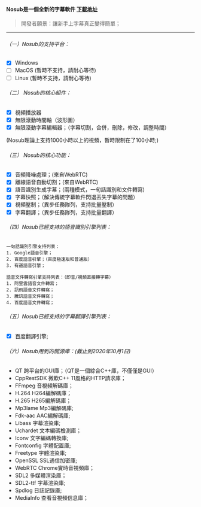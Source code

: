 #### Nosub是一個全新的字幕軟件 [下載地址](https://github.com/patui/Nosub/releases)


>開發者願景：讓新手上字幕真正變得簡單；
---

###### （一）Nosub的支持平台：
- [x] Windows
- [ ] MacOS (暫時不支持，請耐心等待)
- [ ] Linux (暫時不支持，請耐心等待)

###### （二） Nosub的核心組件：
- [x] 視頻播放器
- [x] 無限滾動時間軸（波形圖）
- [x] 無限滾動字幕編輯器；（字幕切割，合併，刪除，修改，調整時間）

(Nosub理論上支持1000小時以上的視頻，暫時限制在了100小時;)

###### （三） Nosub的核心功能：
- [x] 音頻降噪處理；(來自WebRTC)
- [x] 離線語音自動切割；(來自WebRTC)
- [x] 語音識別生成字幕；(兩種模式，一句話識別和文件轉寫)
- [x] 字幕快照；（解決傳統字幕軟件閃退丟失字幕的問題）
- [x] 視頻壓制；（異步任務隊列，支持批量壓制）
- [x] 字幕翻譯；（異步任務隊列，支持批量翻譯）

###### （四）Nosub已經支持的語音識別引擎列表：
```
一句話識別引擎支持列表：
1. Google語音引擎；
2. 百度語音引擎；（百度極速版和普通版）
3. 有道語音引擎；

語音文件轉寫引擎支持列表：（即音/視頻直接轉字幕）
1. 阿里雲語音文件轉寫；
2. 訊飛語音文件轉寫；
3. 騰訊語音文件轉寫；
4. 百度語音文件轉寫；
```

###### （五）Nosub已經支持的字幕翻譯引擎列表：
- [x] 百度翻譯引擎;

###### （六）Nosub用到的開源庫：(截止到2020年10月1日)
- QT 跨平台的GUI庫；（QT是一個綜合C++庫，不僅僅是GUI）
- CppRestSDK 微軟C++ 11風格的HTTP請求庫；
- FFmpeg 音視頻解碼庫；
- H.264  H264編解碼庫；
- H.265  H265編解碼庫；
- Mp3lame Mp3編解碼庫;
- Fdk-aac AAC編解碼庫;
- Libass 字幕渲染庫;
- Uchardet 文本編碼檢測庫；
- Iconv   文字編碼轉換庫;
- Fontconfig 字體配置庫;
- Freetype   字體渲染庫;
- OpenSSL SSL通信加密庫;
- WebRTC Chrome實時音視頻庫；
- SDL2 多媒體渲染庫；
- SDL2-ttf 字幕渲染庫;
- Spdlog 日誌記錄庫;
- MediaInfo 查看音視頻信息庫；
